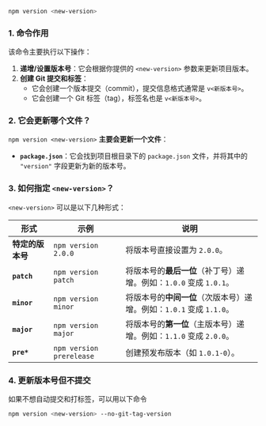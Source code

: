 ```sh
npm version <new-version>
```

### 1. 命令作用

该命令主要执行以下操作：

1. **递增/设置版本号**：它会根据你提供的 `<new-version>` 参数来更新项目版本。
2. **创建 Git 提交和标签**：
   - 它会创建一个版本提交（commit），提交信息格式通常是 `v<新版本号>`。
   - 它会创建一个 Git 标签（tag），标签名也是 `v<新版本号>`。

### 2. 它会更新哪个文件？

`npm version <new-version>` **主要会更新一个文件**：

- **`package.json`**：它会找到项目根目录下的 `package.json` 文件，并将其中的 `"version"` 字段更新为新的版本号。

### 3. 如何指定 `<new-version>`？

`<new-version>` 可以是以下几种形式：

| **形式**         | **示例**                 | **说明**                                                             |
| ---------------- | ------------------------ | -------------------------------------------------------------------- |
| **特定的版本号** | `npm version 2.0.0`      | 将版本号直接设置为 `2.0.0`。                                         |
| **`patch`**      | `npm version patch`      | 将版本号的**最后一位**（补丁号）递增。例如：`1.0.0` 变成 `1.0.1`。   |
| **`minor`**      | `npm version minor`      | 将版本号的**中间一位**（次版本号）递增。例如：`1.0.1` 变成 `1.1.0`。 |
| **`major`**      | `npm version major`      | 将版本号的**第一位**（主版本号）递增。例如：`1.1.0` 变成 `2.0.0`。   |
| **`pre*`**       | `npm version prerelease` | 创建预发布版本（如 `1.0.1-0`）。                                     |

### 4. 更新版本号但不提交

如果不想自动提交和打标签，可以用以下命令

```sh
npm version <new-version> --no-git-tag-version
```
